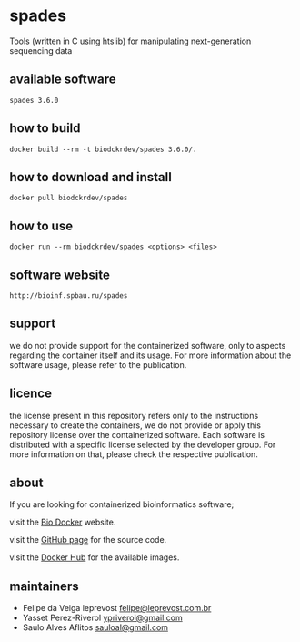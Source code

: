 spades
=====
Tools (written in C using htslib) for manipulating next-generation sequencing data


available software
--------
`spades 3.6.0`


how to build
------------
`docker build --rm -t biodckrdev/spades 3.6.0/.`


how to download and install
---------------------------
`docker pull biodckrdev/spades`


how to use
------------
`docker run --rm biodckrdev/spades <options> <files>`


software website
----------------
`
http://bioinf.spbau.ru/spades
`


support
-------
we do not provide support for the containerized software, only to aspects regarding the container itself
and its usage. For more information about the software usage, please refer to the publication.


licence
-------
the license present in this repository refers only to the instructions necessary to create the containers, we do not provide or apply this repository license over the containerized software. Each software is distributed with a specific license selected by the developer group. For more information on that, please check the respective publication.


about
-----
If you are looking for containerized bioinformatics software;

visit the [Bio Docker](http://biodocker.github.io "Bio Docker") website.

visit the [GitHub page](https://github.com/BioDocker/) for the source code.

visit the [Docker Hub](https://registry.hub.docker.com/repos/biodckr/) for the available images.


maintainers
-----------
* Felipe da Veiga leprevost <felipe@leprevost.com.br>
* Yasset Perez-Riverol <ypriverol@gmail.com>
* Saulo Alves Aflitos <sauloal@gmail.com>
